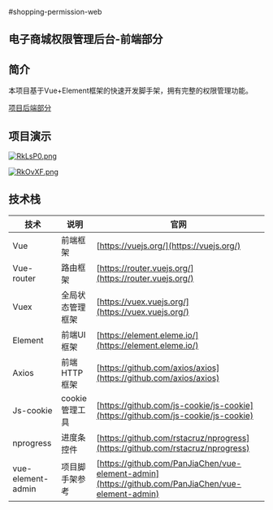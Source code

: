 #shopping-permission-web

## 电子商城权限管理后台-前端部分

## 简介

本项目基于Vue+Element框架的快速开发脚手架，拥有完整的权限管理功能。

[项目后端部分](https://gausstop.coding.net/p/permission/d/shopping-permission/git)

## 项目演示

[![RkLsP0.png](https://z3.ax1x.com/2021/06/21/RkLsP0.png)](https://imgtu.com/i/RkLsP0)

[![RkOvXF.png](https://z3.ax1x.com/2021/06/21/RkOvXF.png)](https://imgtu.com/i/RkOvXF)

## 技术栈

| 技术              | 说明             | 官网                                                         |
| ----------------- | ---------------- | ------------------------------------------------------------ |
| Vue               | 前端框架         | [https://vuejs.org/](https://vuejs.org/)                     |
| Vue-router        | 路由框架         | [https://router.vuejs.org/](https://router.vuejs.org/)       |
| Vuex              | 全局状态管理框架 | [https://vuex.vuejs.org/](https://vuex.vuejs.org/)           |
| Element           | 前端UI框架       | [https://element.eleme.io/](https://element.eleme.io/)       |
| Axios             | 前端HTTP框架     | [https://github.com/axios/axios](https://github.com/axios/axios) |
| Js-cookie         | cookie管理工具   | [https://github.com/js-cookie/js-cookie](https://github.com/js-cookie/js-cookie) |
| nprogress         | 进度条控件       | [https://github.com/rstacruz/nprogress](https://github.com/rstacruz/nprogress) |
| vue-element-admin | 项目脚手架参考   | [https://github.com/PanJiaChen/vue-element-admin](https://github.com/PanJiaChen/vue-element-admin) |

